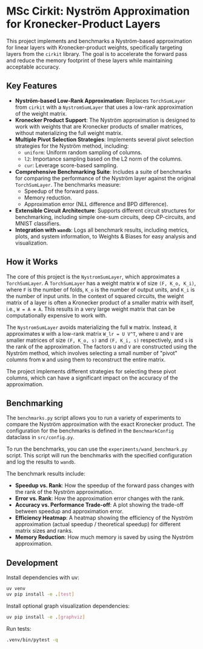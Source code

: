 # MSc Cirkit: Nyström Approximation for Kronecker-Product Layers

This project implements and benchmarks a Nyström-based approximation for linear layers with Kronecker-product weights, specifically targeting layers from the `cirkit` library. The goal is to accelerate the forward pass and reduce the memory footprint of these layers while maintaining acceptable accuracy.

## Key Features

*   **Nyström-based Low-Rank Approximation**: Replaces `TorchSumLayer` from `cirkit` with a `NystromSumLayer` that uses a low-rank approximation of the weight matrix.
*   **Kronecker Product Support**: The Nyström approximation is designed to work with weights that are Kronecker products of smaller matrices, without materializing the full weight matrix.
*   **Multiple Pivot Selection Strategies**: Implements several pivot selection strategies for the Nyström method, including:
    *   `uniform`: Uniform random sampling of columns.
    *   `l2`: Importance sampling based on the L2 norm of the columns.
    *   `cur`: Leverage score-based sampling.
*   **Comprehensive Benchmarking Suite**: Includes a suite of benchmarks for comparing the performance of the Nyström layer against the original `TorchSumLayer`. The benchmarks measure:
    *   Speedup of the forward pass.
    *   Memory reduction.
    *   Approximation error (NLL difference and BPD difference).
*   **Extensible Circuit Architecture**: Supports different circuit structures for benchmarking, including simple one-sum circuits, deep CP-circuits, and MNIST classifiers.
*   **Integration with `wandb`**: Logs all benchmark results, including metrics, plots, and system information, to Weights & Biases for easy analysis and visualization.

## How it Works

The core of this project is the `NystromSumLayer`, which approximates a `TorchSumLayer`. A `TorchSumLayer` has a weight matrix `W` of size `(F, K_o, K_i)`, where `F` is the number of folds, `K_o` is the number of output units, and `K_i` is the number of input units. In the context of squared circuits, the weight matrix of a layer is often a Kronecker product of a smaller matrix with itself, i.e., `W = A ⊗ A`. This results in a very large weight matrix that can be computationally expensive to work with.

The `NystromSumLayer` avoids materializing the full `W` matrix. Instead, it approximates `W` with a low-rank matrix `W_lr = U V^T`, where `U` and `V` are smaller matrices of size `(F, K_o, s)` and `(F, K_i, s)` respectively, and `s` is the rank of the approximation. The factors `U` and `V` are constructed using the Nyström method, which involves selecting a small number of "pivot" columns from `W` and using them to reconstruct the entire matrix.

The project implements different strategies for selecting these pivot columns, which can have a significant impact on the accuracy of the approximation.

## Benchmarking

The `benchmarks.py` script allows you to run a variety of experiments to compare the Nyström approximation with the exact Kronecker product. The configuration for the benchmarks is defined in the `BenchmarkConfig` dataclass in `src/config.py`.

To run the benchmarks, you can use the `experiments/wand_benchmark.py` script. This script will run the benchmarks with the specified configuration and log the results to `wandb`.

The benchmark results include:

*   **Speedup vs. Rank**: How the speedup of the forward pass changes with the rank of the Nyström approximation.
*   **Error vs. Rank**: How the approximation error changes with the rank.
*   **Accuracy vs. Performance Trade-off**: A plot showing the trade-off between speedup and approximation error.
*   **Efficiency Heatmap**: A heatmap showing the efficiency of the Nyström approximation (actual speedup / theoretical speedup) for different matrix sizes and ranks.
*   **Memory Reduction**: How much memory is saved by using the Nyström approximation.

## Development

Install dependencies with uv:

```bash
uv venv
uv pip install -e .[test]
```

Install optional graph visualization dependencies:

```bash
uv pip install -e .[graphviz]
```

Run tests:

```bash
.venv/bin/pytest -q
```